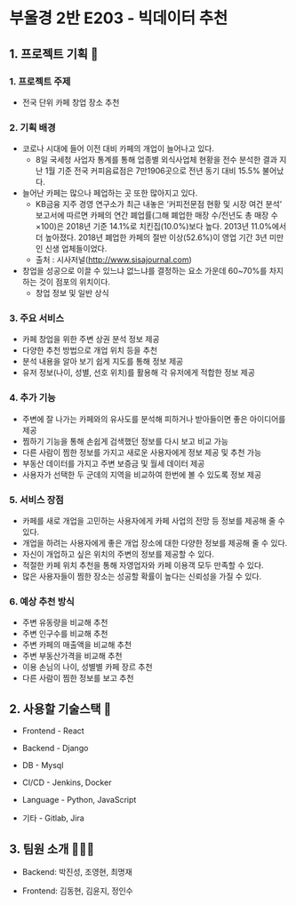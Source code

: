 # 부울경 2반 E203 - 빅데이터 추천

## 1. 프로젝트 기획 📃

### 1. 프로젝트 주제 

- 전국 단위 카페 창업 장소 추천

### 2. 기획 배경

- 코로나 시대에 들어 이전 대비 카페의 개업이 늘어나고 있다.
  - 8일 국세청 사업자 통계를 통해 업종별 외식사업체 현황을 전수 분석한 결과 지난 1월 기준 전국 커피음료점은 7만1906곳으로 전년 동기 대비 15.5% 불어났다.
- 늘어난 카페는 많으나 페업하는 곳 또한 많아지고 있다.
  - KB금융 지주 경영 연구소가 최근 내놓은 ‘커피전문점 현황 및 시장 여건 분석’ 보고서에 따르면 카페의 연간 폐업률(그해 폐업한 매장 수/전년도 총 매장 수×100)은 2018년 기준 14.1%로 치킨집(10.0%)보다 높다. 2013년 11.0%에서 더 높아졌다. 2018년 폐업한 카페의 절반 이상(52.6%)이 영업 기간 3년 미만인 신생 업체들이었다.
  - 출처 : 시사저널(http://www.sisajournal.com)
- 창업을 성공으로 이끌 수 있느냐 없느냐를 결정하는 요소 가운데 60~70%를 차지하는 것이 점포의 위치이다.
  - 창업 정보 및 일반 상식

### 3. 주요 서비스

- 카페 창업을 위한 주변 상권 분석 정보 제공
- 다양한 추천 방법으로 개업 위치 등을 추천
- 분석 내용을 알아 보기 쉽게 지도를 통해 정보 제공
- 유저 정보(나이, 성별, 선호 위치)를 활용해 각 유저에게 적합한 정보 제공

### 4. 추가 기능

- 주변에 잘 나가는 카페와의 유사도를 분석해 피하거나 받아들이면 좋은 아이디어를 제공
- 찜하기 기능을 통해 손쉽게 검색했던 정보를 다시 보고 비교 가능
- 다른 사람이 찜한 정보를 가지고 새로운 사용자에게 정보 제공 및 추천 가능
- 부동산 데이터를 가지고 주변 보증금 및 월세 데이터 제공
- 사용자가 선택한 두 군데의 지역을 비교하여 한번에 볼 수 있도록 정보 제공

### 5. 서비스 장점

- 카페를 새로 개업을 고민하는 사용자에게 카페 사업의 전망 등 정보를 제공해 줄 수 있다.
- 개업을 하려는 사용자에게 좋은 개업 장소에 대한 다양한 정보를 제공해 줄 수 있다.
- 자신이 개업하고 싶은 위치의 주변의 정보를 제공할 수 있다.
- 적절한 카페 위치 추천을 통해 자영업자와 카페 이용객 모두 만족할 수 있다.
- 많은 사용자들이 찜한 장소는 성공할 확률이 높다는 신뢰성을 가질 수 있다.

### 6. 예상 추천 방식

- 주변 유동량을 비교해 추천
- 주변 인구수를 비교해 추천
- 주변 카페의 매출액을 비교해 추천
- 주변 부동산가격을 비교해 추천
- 이용 손님의 나이, 성별별 카페 장르 추천
- 다른 사람이 찜한 정보를 보고 추천



## 2. 사용할 기술스택 📖

- Frontend - React

- Backend - Django

- DB - Mysql

- CI/CD - Jenkins, Docker

- Language - Python, JavaScript

- 기타 - Gitlab, Jira



## 3. 팀원 소개 🧑‍🤝‍🧑

- Backend: 박진성, 조영현, 최명재

- Frontend: 김동현, 김윤지, 정인수  